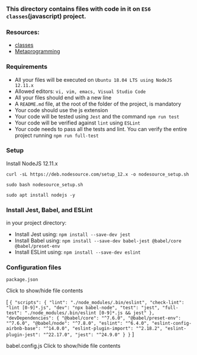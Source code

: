 ### This directory contains files with code in it on `ES6 classes`(javascript) project.

### Resources:

* [classes](/https://developer.mozilla.org/en-US/docs/Web/JavaScript/Reference/Classes)
* [Metaprogramming](/https://www.keithcirkel.co.uk/metaprogramming-in-es6-symbols/#symbolspecies)

### Requirements
* All your files will be executed on `Ubuntu 18.04 LTS using NodeJS 12.11.x`
* Allowed editors: `vi, vim, emacs, Visual Studio Code`
* All your files should end with a new line
* A `README.md` file, at the root of the folder of the project, is mandatory
* Your code should use the js extension
* Your code will be tested using `Jest` and the command `npm run test`
* Your code will be verified against `lint` using `ESLint`
* Your code needs to pass all the tests and lint. You can verify the entire project running `npm run full-test`

### Setup

Install NodeJS 12.11.x

`curl -sL https://deb.nodesource.com/setup_12.x -o nodesource_setup.sh`

`sudo bash nodesource_setup.sh`

`sudo apt install nodejs -y`

### Install Jest, Babel, and ESLint

in your project directory:

* Install Jest using: `npm install --save-dev jest`
* Install Babel using: `npm install --save-dev babel-jest @babel/core @babel/preset-env`
* Install ESLint using: `npm install --save-dev eslint`

 ###  Configuration files

`package.json`

Click to show/hide file contents

[
`{
  "scripts": {
    "lint": "./node_modules/.bin/eslint",
    "check-lint": "lint [0-9]*.js",
    "dev": "npx babel-node",
    "test": "jest",
    "full-test": "./node_modules/.bin/eslint [0-9]*.js && jest"
  },
  "devDependencies": {
    "@babel/core": "^7.6.0",
    "@babel/preset-env": "^7.6.0",
    "@babel/node": "^7.8.0",
    "eslint": "^6.4.0",
    "eslint-config-airbnb-base": "^14.0.0",
    "eslint-plugin-import": "^2.18.2",
    "eslint-plugin-jest": "^22.17.0",
    "jest": "^24.9.0"
  }
}`
]

babel.config.js
Click to show/hide file contents


  

